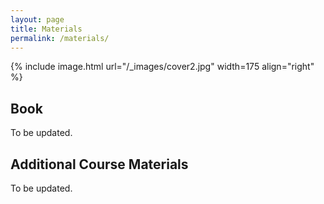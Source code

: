 ```yaml
---
layout: page
title: Materials
permalink: /materials/
---
```


{% include image.html url="/_images/cover2.jpg" width=175 align="right" %}

## Book

To be updated.

## Additional Course Materials

To be updated.
<!--- * [Material #1](http://www.example.com/): how a computer chess player thinks! -->
